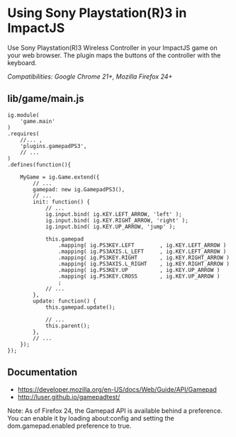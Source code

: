 Using Sony Playstation(R)3 in ImpactJS
====================================== 

Use Sony Playstation(R)3 Wireless Controller in your ImpactJS game on your web browser. The plugin maps the buttons of the controller with the keyboard.

*Compatibilities: Google Chrome 21+, Mozilla Firefox 24+*

lib/game/main.js
----------------
```
ig.module( 
	'game.main'
)
.requires(
	//... ,
	'plugins.gamepadPS3',
	// ...
)
.defines(function(){

	MyGame = ig.Game.extend({
		// ...
		gamepad: new ig.GamepadPS3(),
		// ...
		init: function() {
			// ...
			ig.input.bind( ig.KEY.LEFT_ARROW, 'left' );
			ig.input.bind( ig.KEY.RIGHT_ARROW, 'right' );
			ig.input.bind( ig.KEY.UP_ARROW, 'jump' );
		
			this.gamepad
				.mapping( ig.PS3KEY.LEFT		, ig.KEY.LEFT_ARROW )
				.mapping( ig.PS3AXIS.L_LEFT		, ig.KEY.LEFT_ARROW )
				.mapping( ig.PS3KEY.RIGHT		, ig.KEY.RIGHT_ARROW )
				.mapping( ig.PS3AXIS.L_RIGHT	, ig.KEY.RIGHT_ARROW )
				.mapping( ig.PS3KEY.UP			, ig.KEY.UP_ARROW )
				.mapping( ig.PS3KEY.CROSS		, ig.KEY.UP_ARROW )
				;
			// ...
		},
		update: function() {
			this.gamepad.update();
		
			// ...
			this.parent();
		},
		// ...
	});
});
```

Documentation
-------------
* https://developer.mozilla.org/en-US/docs/Web/Guide/API/Gamepad
* http://luser.github.io/gamepadtest/

Note: As of Firefox 24, the Gamepad API is available behind a preference. You can enable it by loading about:config and setting the dom.gamepad.enabled preference to true.

